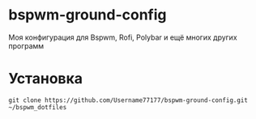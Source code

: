 # bspwm-ground-config
Моя конфигурация для Bspwm, Rofi, Polybar и ещё многих других программ

# Установка

```code
git clone https://github.com/Username77177/bspwm-ground-config.git ~/bspwm_dotfiles
```
